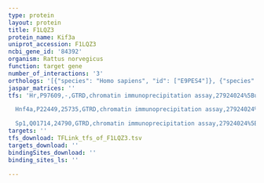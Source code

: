 ```yaml
---
type: protein
layout: protein
title: F1LQZ3
protein_name: Kif3a
uniprot_accession: F1LQZ3
ncbi_gene_id: '84392'
organism: Rattus norvegicus
function: target gene
number_of_interactions: '3'
orthologs: '[{"species": "Homo sapiens", "id": ["E9PES4"]}, {"species": "Danio rerio", "id": ["<a href=\"/protein/e9qb71\">E9QB71</a>"]}, {"species": "Mus musculus", "id": ["<a href=\"/protein/p28741\">P28741</a>"]}, {"species": "Caenorhabditis elegans", "id": ["<a href=\"/protein/q965t6\">Q965T6</a>"]}, {"species": "Drosophila melanogaster", "id": ["<a href=\"/protein/q9vrk9\">Q9VRK9</a>"]}]'
jaspar_matrices: ''
tfs: 'Hr,P97609,-,GTRD,chromatin immunoprecipitation assay,27924024%5Buid%5D,No

  Hnf4a,P22449,25735,GTRD,chromatin immunoprecipitation assay,27924024%5Buid%5D,No

  Sp1,Q01714,24790,GTRD,chromatin immunoprecipitation assay,27924024%5Buid%5D,No'
targets: ''
tfs_download: TFLink_tfs_of_F1LQZ3.tsv
targets_download: ''
bindingSites_download: ''
binding_sites_ls: ''

---
```

